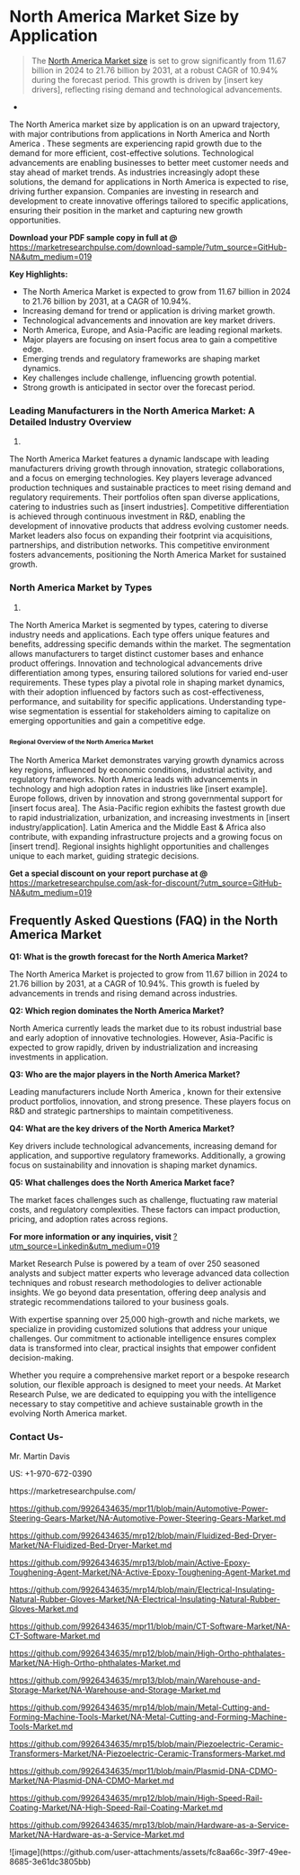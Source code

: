 <h1>North America  Market&nbsp;Size by Application</h1><blockquote><p>The <a href="https://marketresearchpulse.com/download-sample/?utm_source=GitHub-NA&amp;utm_medium=019">North America  Market size</a> is set to grow significantly from 11.67 billion in 2024 to 21.76 billion by 2031, at a robust CAGR of 10.94% during the forecast period. This growth is driven by [insert key drivers], reflecting rising demand and technological advancements.</p></blockquote><ul><li></li></ul><p>The North America  market size by application is on an upward trajectory, with major contributions from applications in North America  and North America . These segments are experiencing rapid growth due to the demand for more efficient, cost-effective solutions. Technological advancements are enabling businesses to better meet customer needs and stay ahead of market trends. As industries increasingly adopt these solutions, the demand for applications in North America  is expected to rise, driving further expansion. Companies are investing in research and development to create innovative offerings tailored to specific applications, ensuring their position in the market and capturing new growth opportunities.</p><p><strong>Download your PDF sample copy in full at @ </strong><a href="https://marketresearchpulse.com/download-sample/?utm_source=GitHub-NA&amp;utm_medium=019">https://marketresearchpulse.com/download-sample/?utm_source=GitHub-NA&amp;utm_medium=019</a></p><p><strong>Key Highlights: </strong></p><ul><li>The North America  Market is expected to grow from 11.67 billion in 2024 to 21.76 billion by 2031, at a CAGR of 10.94%.</li><li>Increasing demand for trend or application is driving market growth.</li><li>Technological advancements and innovation are key market drivers.</li><li>North America, Europe, and Asia-Pacific are leading regional markets.</li><li>Major players are focusing on insert focus area to gain a competitive edge.</li><li>Emerging trends and regulatory frameworks are shaping market dynamics.</li><li>Key challenges include challenge, influencing growth potential.</li><li>Strong growth is anticipated in sector over the forecast period.</li></ul><h3>Leading Manufacturers in the North America  Market: A Detailed Industry Overview</h3><ol><li></li></ol><div class="flex max-w-full flex-col flex-grow"><div class="min-h-8 text-message flex w-full flex-col items-end gap-2 whitespace-normal break-words [.text-message+&amp;]:mt-5" dir="auto" data-message-author-role="assistant" data-message-id="fd8432e4-4910-450d-b182-61b7bfb0a01f" data-message-model-slug="gpt-4o"><div class="flex w-full flex-col gap-1 empty:hidden first:pt-[3px]"><div class="markdown prose w-full break-words dark:prose-invert light"><p>The North America  Market features a dynamic landscape with leading manufacturers driving growth through innovation, strategic collaborations, and a focus on emerging technologies. Key players leverage advanced production techniques and sustainable practices to meet rising demand and regulatory requirements. Their portfolios often span diverse applications, catering to industries such as [insert industries]. Competitive differentiation is achieved through continuous investment in R&amp;D, enabling the development of innovative products that address evolving customer needs. Market leaders also focus on expanding their footprint via acquisitions, partnerships, and distribution networks. This competitive environment fosters advancements, positioning the North America  Market for sustained growth.</p></div></div></div></div><h3>North America  Market by Types</h3><ol><li></li></ol><div class="flex max-w-full flex-col flex-grow"><div class="min-h-8 text-message flex w-full flex-col items-end gap-2 whitespace-normal break-words [.text-message+&amp;]:mt-5" dir="auto" data-message-author-role="assistant" data-message-id="084470be-0bb7-4664-bddf-5156b4f41249" data-message-model-slug="gpt-4o-mini"><div class="flex w-full flex-col gap-1 empty:hidden first:pt-[3px]"><div class="markdown prose w-full break-words dark:prose-invert light"><p>The North America  Market is segmented by types, catering to diverse industry needs and applications. Each type offers unique features and benefits, addressing specific demands within the market. The segmentation allows manufacturers to target distinct customer bases and enhance product offerings. Innovation and technological advancements drive differentiation among types, ensuring tailored solutions for varied end-user requirements. These types play a pivotal role in shaping market dynamics, with their adoption influenced by factors such as cost-effectiveness, performance, and suitability for specific applications. Understanding type-wise segmentation is essential for stakeholders aiming to capitalize on emerging opportunities and gain a competitive edge.</p></div></div></div></div><h3><span style="font-size: 11px;">Regional Overview of the North America  Market</span></h3><div class="flex max-w-full flex-col flex-grow"><div class="min-h-8 text-message flex w-full flex-col items-end gap-2 whitespace-normal break-words [.text-message+&amp;]:mt-5" dir="auto" data-message-author-role="assistant" data-message-id="e9038762-ce64-4e30-91c9-9bd413514231" data-message-model-slug="gpt-4o-mini"><div class="flex w-full flex-col gap-1 empty:hidden first:pt-[3px]"><div class="markdown prose w-full break-words dark:prose-invert light"><p>The North America  Market demonstrates varying growth dynamics across key regions, influenced by economic conditions, industrial activity, and regulatory frameworks. North America leads with advancements in technology and high adoption rates in industries like [insert example]. Europe follows, driven by innovation and strong governmental support for [insert focus area]. The Asia-Pacific region exhibits the fastest growth due to rapid industrialization, urbanization, and increasing investments in [insert industry/application]. Latin America and the Middle East &amp; Africa also contribute, with expanding infrastructure projects and a growing focus on [insert trend]. Regional insights highlight opportunities and challenges unique to each market, guiding strategic decisions.</p></div></div></div></div><p><strong>Get a special discount on your report purchase at @ </strong><a href="https://marketresearchpulse.com/ask-for-discount/?utm_source=GitHub-NA&amp;utm_medium=019">https://marketresearchpulse.com/ask-for-discount/?utm_source=GitHub-NA&amp;utm_medium=019</a></p><h2>Frequently Asked Questions (FAQ) in the North America  Market</h2><p><strong>Q1: What is the growth forecast for the North America  Market?</strong></p><p>The North America  Market is projected to grow from 11.67 billion in 2024 to 21.76 billion by 2031, at a CAGR of 10.94%. This growth is fueled by advancements in trends and rising demand across industries.</p><p><strong>Q2: Which region dominates the North America  Market?</strong></p><p>North America currently leads the market due to its robust industrial base and early adoption of innovative technologies. However, Asia-Pacific is expected to grow rapidly, driven by industrialization and increasing investments in application.</p><p><strong>Q3: Who are the major players in the North America  Market?</strong></p><p>Leading manufacturers include North America , known for their extensive product portfolios, innovation, and strong presence. These players focus on R&amp;D and strategic partnerships to maintain competitiveness.</p><p><strong>Q4: What are the key drivers of the North America  Market?</strong></p><p>Key drivers include technological advancements, increasing demand for application, and supportive regulatory frameworks. Additionally, a growing focus on sustainability and innovation is shaping market dynamics.</p><p><strong>Q5: What challenges does the North America  Market face?</strong></p><p>The market faces challenges such as challenge, fluctuating raw material costs, and regulatory complexities. These factors can impact production, pricing, and adoption rates across regions.</p><p><strong>For more information or any inquiries, visit&nbsp;</strong><a href="?utm_source=Linkedin&utm_medium=019">?utm_source=Linkedin&utm_medium=019</a></p><p>Market Research Pulse is powered by a team of over 250 seasoned analysts and subject matter experts who leverage advanced data collection techniques and robust research methodologies to deliver actionable insights. We go beyond data presentation, offering deep analysis and strategic recommendations tailored to your business goals.</p><p>With expertise spanning over 25,000 high-growth and niche markets, we specialize in providing customized solutions that address your unique challenges. Our commitment to actionable intelligence ensures complex data is transformed into clear, practical insights that empower confident decision-making.</p><p>Whether you require a comprehensive market report or a bespoke research solution, our flexible approach is designed to meet your needs. At Market Research Pulse, we are dedicated to equipping you with the intelligence necessary to stay competitive and achieve sustainable growth in the evolving North America  market.</p><h3><strong>Contact Us-</strong></h3><p>Mr. Martin Davis</p><p>US: +1-970-672-0390</p><p>https://marketresearchpulse.com/</p><p><a href="https://github.com/9926434635/mpr11/blob/main/Automotive-Power-Steering-Gears-Market/NA-Automotive-Power-Steering-Gears-Market.md">https://github.com/9926434635/mpr11/blob/main/Automotive-Power-Steering-Gears-Market/NA-Automotive-Power-Steering-Gears-Market.md</a></p><p><a href="https://github.com/9926434635/mrp12/blob/main/Fluidized-Bed-Dryer-Market/NA-Fluidized-Bed-Dryer-Market.md">https://github.com/9926434635/mrp12/blob/main/Fluidized-Bed-Dryer-Market/NA-Fluidized-Bed-Dryer-Market.md</a></p><p><a href="https://github.com/9926434635/mrp13/blob/main/Active-Epoxy-Toughening-Agent-Market/NA-Active-Epoxy-Toughening-Agent-Market.md">https://github.com/9926434635/mrp13/blob/main/Active-Epoxy-Toughening-Agent-Market/NA-Active-Epoxy-Toughening-Agent-Market.md</a></p><p><a href="https://github.com/9926434635/mrp14/blob/main/Electrical-Insulating-Natural-Rubber-Gloves-Market/NA-Electrical-Insulating-Natural-Rubber-Gloves-Market.md">https://github.com/9926434635/mrp14/blob/main/Electrical-Insulating-Natural-Rubber-Gloves-Market/NA-Electrical-Insulating-Natural-Rubber-Gloves-Market.md</a></p><p><a href="https://github.com/9926434635/mpr11/blob/main/CT-Software-Market/NA-CT-Software-Market.md">https://github.com/9926434635/mpr11/blob/main/CT-Software-Market/NA-CT-Software-Market.md</a></p><p><a href="https://github.com/9926434635/mrp12/blob/main/High-Ortho-phthalates-Market/NA-High-Ortho-phthalates-Market.md">https://github.com/9926434635/mrp12/blob/main/High-Ortho-phthalates-Market/NA-High-Ortho-phthalates-Market.md</a></p><p><a href="https://github.com/9926434635/mrp13/blob/main/Warehouse-and-Storage-Market/NA-Warehouse-and-Storage-Market.md">https://github.com/9926434635/mrp13/blob/main/Warehouse-and-Storage-Market/NA-Warehouse-and-Storage-Market.md</a></p><p><a href="https://github.com/9926434635/mrp14/blob/main/Metal-Cutting-and-Forming-Machine-Tools-Market/NA-Metal-Cutting-and-Forming-Machine-Tools-Market.md">https://github.com/9926434635/mrp14/blob/main/Metal-Cutting-and-Forming-Machine-Tools-Market/NA-Metal-Cutting-and-Forming-Machine-Tools-Market.md</a></p><p><a href="https://github.com/9926434635/mrp15/blob/main/Piezoelectric-Ceramic-Transformers-Market/NA-Piezoelectric-Ceramic-Transformers-Market.md">https://github.com/9926434635/mrp15/blob/main/Piezoelectric-Ceramic-Transformers-Market/NA-Piezoelectric-Ceramic-Transformers-Market.md</a></p><p><a href="https://github.com/9926434635/mpr11/blob/main/Plasmid-DNA-CDMO-Market/NA-Plasmid-DNA-CDMO-Market.md">https://github.com/9926434635/mpr11/blob/main/Plasmid-DNA-CDMO-Market/NA-Plasmid-DNA-CDMO-Market.md</a></p><p><a href="https://github.com/9926434635/mrp12/blob/main/High-Speed-Rail-Coating-Market/NA-High-Speed-Rail-Coating-Market.md">https://github.com/9926434635/mrp12/blob/main/High-Speed-Rail-Coating-Market/NA-High-Speed-Rail-Coating-Market.md</a></p><p><a href="https://github.com/9926434635/mrp13/blob/main/Hardware-as-a-Service-Market/NA-Hardware-as-a-Service-Market.md">https://github.com/9926434635/mrp13/blob/main/Hardware-as-a-Service-Market/NA-Hardware-as-a-Service-Market.md</a></p>
![image](https://github.com/user-attachments/assets/fc8aa66c-39f7-49ee-8685-3e61dc3805bb)
